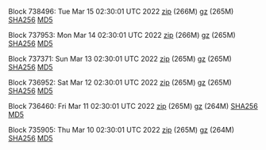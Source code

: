 Block 738496: Tue Mar 15 02:30:01 UTC 2022 [zip](https://files.01coin.io/mainnet/2022-03-15/bootstrap.dat.zip) (266M) [gz](https://files.01coin.io/mainnet/2022-03-15/bootstrap.dat.tar.gz) (265M) [SHA256](https://files.01coin.io/mainnet/2022-03-15/sha256.txt) [MD5](https://files.01coin.io/mainnet/2022-03-15/md5.txt)

Block 737953: Mon Mar 14 02:30:01 UTC 2022 [zip](https://files.01coin.io/mainnet/2022-03-14/bootstrap.dat.zip) (266M) [gz](https://files.01coin.io/mainnet/2022-03-14/bootstrap.dat.tar.gz) (265M) [SHA256](https://files.01coin.io/mainnet/2022-03-14/sha256.txt) [MD5](https://files.01coin.io/mainnet/2022-03-14/md5.txt)

Block 737371: Sun Mar 13 02:30:01 UTC 2022 [zip](https://files.01coin.io/mainnet/2022-03-13/bootstrap.dat.zip) (265M) [gz](https://files.01coin.io/mainnet/2022-03-13/bootstrap.dat.tar.gz) (265M) [SHA256](https://files.01coin.io/mainnet/2022-03-13/sha256.txt) [MD5](https://files.01coin.io/mainnet/2022-03-13/md5.txt)

Block 736952: Sat Mar 12 02:30:01 UTC 2022 [zip](https://files.01coin.io/mainnet/2022-03-12/bootstrap.dat.zip) (265M) [gz](https://files.01coin.io/mainnet/2022-03-12/bootstrap.dat.tar.gz) (265M) [SHA256](https://files.01coin.io/mainnet/2022-03-12/sha256.txt) [MD5](https://files.01coin.io/mainnet/2022-03-12/md5.txt)

Block 736460: Fri Mar 11 02:30:01 UTC 2022 [zip](https://files.01coin.io/mainnet/2022-03-11/bootstrap.dat.zip) (265M) [gz](https://files.01coin.io/mainnet/2022-03-11/bootstrap.dat.tar.gz) (264M) [SHA256](https://files.01coin.io/mainnet/2022-03-11/sha256.txt) [MD5](https://files.01coin.io/mainnet/2022-03-11/md5.txt)

Block 735905: Thu Mar 10 02:30:01 UTC 2022 [zip](https://files.01coin.io/mainnet/2022-03-10/bootstrap.dat.zip) (265M) [gz](https://files.01coin.io/mainnet/2022-03-10/bootstrap.dat.tar.gz) (264M) [SHA256](https://files.01coin.io/mainnet/2022-03-10/sha256.txt) [MD5](https://files.01coin.io/mainnet/2022-03-10/md5.txt)

